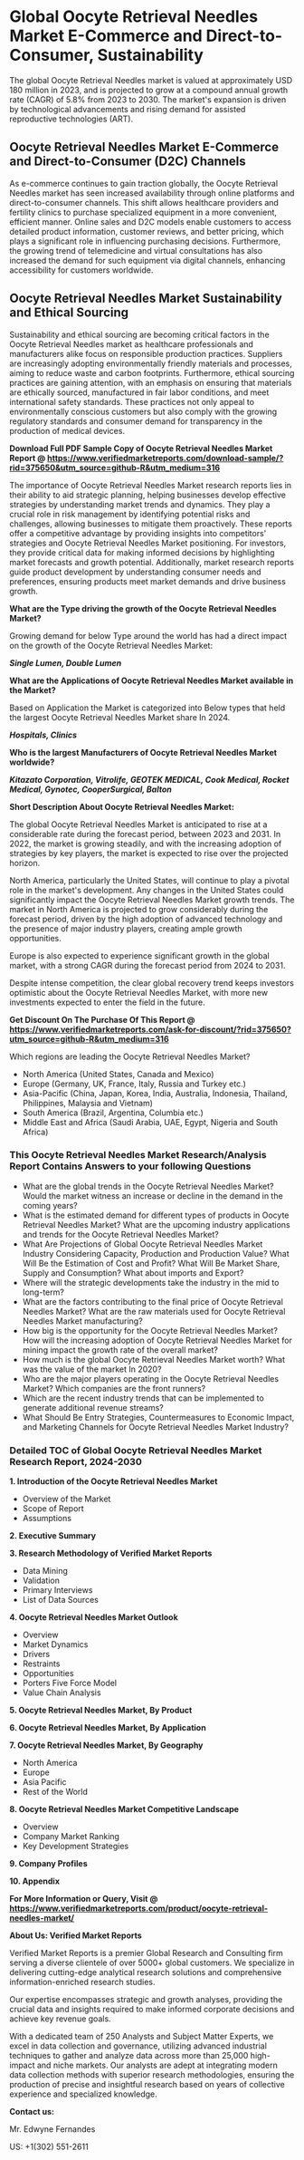 <h1>Global Oocyte Retrieval Needles Market E-Commerce and Direct-to-Consumer, Sustainability</h1><p class=""><p>The global Oocyte Retrieval Needles market is valued at approximately USD 180 million in 2023, and is projected to grow at a compound annual growth rate (CAGR) of 5.8% from 2023 to 2030. The market's expansion is driven by technological advancements and rising demand for assisted reproductive technologies (ART).</p><h2>Oocyte Retrieval Needles Market E-Commerce and Direct-to-Consumer (D2C) Channels</h2><p>As e-commerce continues to gain traction globally, the Oocyte Retrieval Needles market has seen increased availability through online platforms and direct-to-consumer channels. This shift allows healthcare providers and fertility clinics to purchase specialized equipment in a more convenient, efficient manner. Online sales and D2C models enable customers to access detailed product information, customer reviews, and better pricing, which plays a significant role in influencing purchasing decisions. Furthermore, the growing trend of telemedicine and virtual consultations has also increased the demand for such equipment via digital channels, enhancing accessibility for customers worldwide.</p><h2>Oocyte Retrieval Needles Market Sustainability and Ethical Sourcing</h2><p>Sustainability and ethical sourcing are becoming critical factors in the Oocyte Retrieval Needles market as healthcare professionals and manufacturers alike focus on responsible production practices. Suppliers are increasingly adopting environmentally friendly materials and processes, aiming to reduce waste and carbon footprints. Furthermore, ethical sourcing practices are gaining attention, with an emphasis on ensuring that materials are ethically sourced, manufactured in fair labor conditions, and meet international safety standards. These practices not only appeal to environmentally conscious customers but also comply with the growing regulatory standards and consumer demand for transparency in the production of medical devices.</p></p><p class=""><strong>Download Full PDF Sample Copy of Oocyte Retrieval Needles Market Report @ <a href="https://www.verifiedmarketreports.com/download-sample/?rid=375650&utm_source=github-R&utm_medium=316" target="_blank">https://www.verifiedmarketreports.com/download-sample/?rid=375650&utm_source=github-R&utm_medium=316</a></strong></p><p>The importance of&nbsp;Oocyte Retrieval Needles Market research reports lies in their ability to aid strategic planning, helping businesses develop effective strategies by understanding market trends and dynamics. They play a crucial role in risk management by identifying potential risks and challenges, allowing businesses to mitigate them proactively. These reports offer a competitive advantage by providing insights into competitors' strategies and Oocyte Retrieval Needles Market positioning. For investors, they provide critical data for making informed decisions by highlighting market forecasts and growth potential. Additionally, market research reports guide product development by understanding consumer needs and preferences, ensuring products meet market demands and drive business growth.</p><p><strong>What are the&nbsp;Type driving the growth of the Oocyte Retrieval Needles Market?</strong></p><p id="" class="">Growing demand for below Type around the world has had a direct impact on the growth of the Oocyte Retrieval Needles Market:</p><p class=""><em><strong>Single Lumen, Double Lumen</strong></em></p><p class=""><strong>What are the&nbsp;Applications&nbsp;of Oocyte Retrieval Needles Market available in the Market?</strong></p><p id="" class="">Based on Application the Market is categorized into Below types that held the largest Oocyte Retrieval Needles Market share In 2024.</p><p class=""><em><strong>Hospitals, Clinics</strong></em></p><p class=""><strong>Who is the largest Manufacturers of Oocyte Retrieval Needles Market worldwide?</strong></p><p><em><strong>Kitazato Corporation, Vitrolife, GEOTEK MEDICAL, Cook Medical, Rocket Medical, Gynotec, CooperSurgical, Balton</strong></em></p><p id="" class=""><strong>Short Description About Oocyte Retrieval Needles Market:</strong></p><p>The global Oocyte Retrieval Needles Market is anticipated to rise at a considerable rate during the forecast period, between 2023 and 2031. In 2022, the market is growing steadily, and with the increasing adoption of strategies by key players, the market is expected to rise over the projected horizon.</p><p>North America, particularly the United States, will continue to play a pivotal role in the market's development. Any changes in the United States could significantly impact the Oocyte Retrieval Needles Market growth trends. The market in North America is projected to grow considerably during the forecast period, driven by the high adoption of advanced technology and the presence of major industry players, creating ample growth opportunities.</p><p>Europe is also expected to experience significant growth in the global market, with a strong CAGR during the forecast period from 2024 to 2031.</p><p>Despite intense competition, the clear global recovery trend keeps investors optimistic about the Oocyte Retrieval Needles Market, with more new investments expected to enter the field in the future.</p><p id="" class=""><strong>Get Discount On The Purchase Of This Report @ <a href="https://www.verifiedmarketreports.com/ask-for-discount/?rid=375650?utm_source=github-R&utm_medium=316" target="_blank">https://www.verifiedmarketreports.com/ask-for-discount/?rid=375650?utm_source=github-R&utm_medium=316</a></strong></p><p class="">Which regions are leading the Oocyte Retrieval Needles Market?</p><ul><li>North America (United States, Canada and Mexico)</li><li>Europe (Germany, UK, France, Italy, Russia and Turkey etc.)</li><li>Asia-Pacific (China, Japan, Korea, India, Australia, Indonesia, Thailand, Philippines, Malaysia and Vietnam)</li><li>South America (Brazil, Argentina, Columbia etc.)</li><li>Middle East and Africa (Saudi Arabia, UAE, Egypt, Nigeria and South Africa)</li></ul><h3 id="" class="">This Oocyte Retrieval Needles Market Research/Analysis Report Contains Answers to your following Questions</h3><ul><li>What are the global trends in the Oocyte Retrieval Needles Market? Would the market witness an increase or decline in the demand in the coming years?</li><li>What is the estimated demand for different types of products in Oocyte Retrieval Needles Market? What are the upcoming industry applications and trends for the Oocyte Retrieval Needles Market?</li><li>What Are Projections of Global Oocyte Retrieval Needles Market Industry Considering Capacity, Production and Production Value? What Will Be the Estimation of Cost and Profit? What Will Be Market Share, Supply and Consumption? What about imports and Export?</li><li>Where will the strategic developments take the industry in the mid to long-term?</li><li>What are the factors contributing to the final price of Oocyte Retrieval Needles Market? What are the raw materials used for Oocyte Retrieval Needles Market manufacturing?</li><li>How big is the opportunity for the Oocyte Retrieval Needles Market? How will the increasing adoption of Oocyte Retrieval Needles Market for mining impact the growth rate of the overall market?</li><li>How much is the global Oocyte Retrieval Needles Market worth? What was the value of the market In 2020?</li><li>Who are the major players operating in the Oocyte Retrieval Needles Market? Which companies are the front runners?</li><li>Which are the recent industry trends that can be implemented to generate additional revenue streams?</li><li>What Should Be Entry Strategies, Countermeasures to Economic Impact, and Marketing Channels for Oocyte Retrieval Needles Market Industry?</li></ul><h3 id="" class="">Detailed TOC of Global Oocyte Retrieval Needles Market Research Report, 2024-2030</h3><p id="" class=""><strong>1. Introduction of the Oocyte Retrieval Needles Market</strong></p><ul><li>Overview of the Market</li><li>Scope of Report</li><li>Assumptions</li></ul><p id="" class=""><strong>2. Executive Summary</strong></p><p id="" class=""><strong>3. Research Methodology of Verified Market Reports</strong></p><ul><li>Data Mining</li><li>Validation</li><li>Primary Interviews</li><li>List of Data Sources</li></ul><p id="" class=""><strong>4. Oocyte Retrieval Needles Market Outlook</strong></p><ul><li>Overview</li><li>Market Dynamics</li><li>Drivers</li><li>Restraints</li><li>Opportunities</li><li>Porters Five Force Model</li><li>Value Chain Analysis</li></ul><p id="" class=""><strong>5. Oocyte Retrieval Needles Market, By Product</strong></p><p id="" class=""><strong>6. Oocyte Retrieval Needles Market, By Application</strong></p><p id="" class=""><strong>7. Oocyte Retrieval Needles Market, By Geography</strong></p><ul><li>North America</li><li>Europe</li><li>Asia Pacific</li><li>Rest of the World</li></ul><p id="" class=""><strong>8. Oocyte Retrieval Needles Market Competitive Landscape</strong></p><ul><li>Overview</li><li>Company Market Ranking</li><li>Key Development Strategies</li></ul><p id="" class=""><strong>9. Company Profiles</strong></p><p id="" class=""><strong>10. Appendix</strong></p><p id="" class=""><strong>For More Information or Query, Visit @ <a href="https://www.verifiedmarketreports.com/product/oocyte-retrieval-needles-market/" target="_blank">https://www.verifiedmarketreports.com/product/oocyte-retrieval-needles-market/</a></strong></p><p id="" class=""><strong>About Us: Verified Market Reports</strong></p><p id="" class="">Verified Market Reports is a premier Global Research and Consulting firm serving a diverse clientele of over 5000+ global customers. We specialize in delivering cutting-edge analytical research solutions and comprehensive information-enriched research studies.</p><p id="" class="">Our expertise encompasses strategic and growth analyses, providing the crucial data and insights required to make informed corporate decisions and achieve key revenue goals.</p><p id="" class="">With a dedicated team of 250 Analysts and Subject Matter Experts, we excel in data collection and governance, utilizing advanced industrial techniques to gather and analyze data across more than 25,000 high-impact and niche markets. Our analysts are adept at integrating modern data collection methods with superior research methodologies, ensuring the production of precise and insightful research based on years of collective experience and specialized knowledge.</p><p id="" class=""><strong>Contact us:</strong></p><p id="" class="">Mr. Edwyne Fernandes</p><p id="" class="">US: +1(302) 551-2611</p>